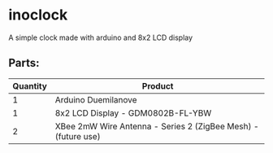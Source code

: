 inoclock
========

A simple clock made with arduino and 8x2 LCD display

Parts:
--------------------


 Quantity           | Product
--------------------|--------------------
 1                  | Arduino Duemilanove
 1                  | 8x2 LCD Display - GDM0802B-FL-YBW
 2                  | XBee 2mW Wire Antenna - Series 2 (ZigBee Mesh) - (future use)
